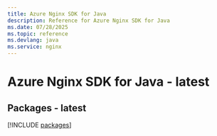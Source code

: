 ```yaml
---
title: Azure Nginx SDK for Java
description: Reference for Azure Nginx SDK for Java
ms.date: 07/28/2025
ms.topic: reference
ms.devlang: java
ms.service: nginx
---
```

# Azure Nginx SDK for Java - latest
## Packages - latest
[!INCLUDE [packages](nginx-index.md)]